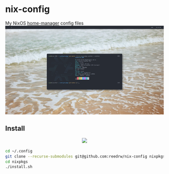 # nix-config
My NixOS [home-manager](https://github.com/rycee/home-manager) config files
![screenshot](screenshot.png)

## Install

<p align="center">
  <img width="800" src="installation.svg">
</p>

```sh
cd ~/.config
git clone --recurse-submodules git@github.com:reedrw/nix-config nixpkgs
cd nixpkgs
./install.sh
```
